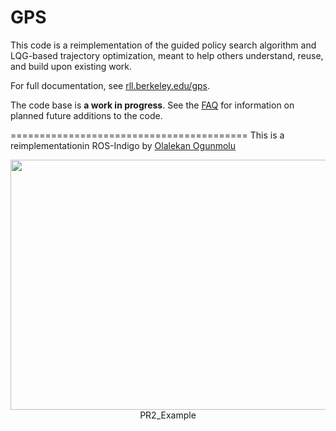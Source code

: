 GPS
======

This code is a reimplementation of the guided policy search algorithm and LQG-based trajectory optimization, meant to help others understand, reuse, and build upon existing work.

For full documentation, see [rll.berkeley.edu/gps](http://rll.berkeley.edu/gps).

The code base is **a work in progress**. See the [FAQ](http://rll.berkeley.edu/gps/faq.html) for information on planned future additions to the code.
 
=========================================
This is a reimplementationin ROS-Indigo by [Olalekan Ogunmolu](https://twitter.com/patmeansnoble)

<div class="fig figcenter fighighlight">
<a href="https://www.youtube.com/embed/HzwAbarXbDg">
	<img src="https://i.ytimg.com/vi/HzwAbarXbDg/1.jpg" height="400px" width="600px" align="middle" ></a>
	</br>
	<div class="figcaption" align="middle" hspace="80">PR2_Example</div>
</div>

<!-- https://www.youtube.com/watch?v=HzwAbarXbDg -->
